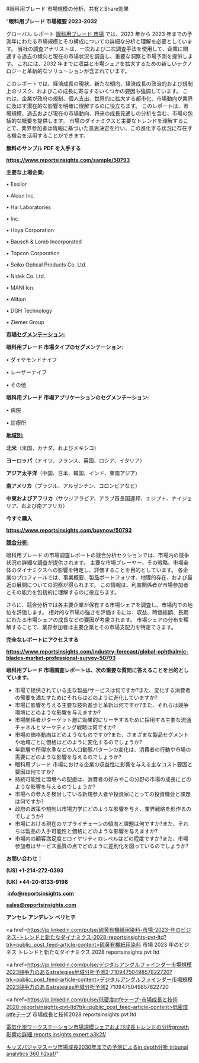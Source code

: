 #眼科用ブレード 市場規模の分析、共有とShare効果

"<strong>眼科用ブレード 市場概要 2023-2032</strong>

グローバル レポート <a href=https://www.reportsinsights.com/sample/50793>眼科用ブレード 市場</a> では、2023 年から 2023 年までの予測年にわたる市場規模とその構成についての詳細な分析と理解を必要としています。 当社の調査アナリストは、一次および二次調査手法を使用して、企業に関連する過去の傾向と現在の市場状況を調査し、重要な洞察と市場予測を提供します。 これには、2032 年までに収益と市場シェアを拡大​​するための新しいテクノロジーと革新的なソリューションが含まれています。

このレポートでは、経済成長の現状、新たな傾向、経済成長の政治的および規制上のリスク、およびこの成長に寄与するいくつかの要因も強調しています。 これは、企業が政府の規制、個人支出、世界的に拡大する都市化、市場動向が業界に及ぼす潜在的な影響を明確に理解するのに役立ちます。 このレポートは、市場規模、過去および現在の市場動向、将来の成長見通しの分析を含む、市場の包括的な概要を提供します。 市場のダイナミクスと主要なトレンドを理解することで、業界参加者は情報に基づいた意思決定を行い、この進化する状況に存在する機会を活用することができます。

<strong><b>無料のサンプル PDF を入手する</b></strong>

<a href=https://www.reportsinsights.com/sample/50793><strong><u>https://www.reportsinsights.com/sample/50793</u></strong></a>

<strong>主要な上場企業:</strong>

• Essilor

• Alcon  Inc.

• Hai Laboratories

• Inc.

• Hoya Corporation

• Bausch & Lomb Incorporated

• Topcon Corporation

• Seiko Optical Products Co.  Ltd.

• Nidek Co.  Ltd.

• MANI Icn.

• Alltion

• DGH Technology

• Ziemer Group

<strong><u>市場セグメンテーション</u></strong><strong><u>:</u></strong>

<strong>眼科用ブレード 市場タイプのセグメンテーション:</strong>

• ダイヤモンドナイフ

• レーザーナイフ

• その他

<strong>眼科用ブレード 市場アプリケーションのセグメンテーション:</strong>

• 病院

• 診療所

<strong><u>地域別</u></strong><strong><u>:</u></strong>

<strong>北米</strong>（米国、カナダ、およびメキシコ）

<strong>ヨーロッパ</strong>（ドイツ、フランス、英国、ロシア、イタリア）

<strong>アジア太平洋</strong>（中国、日本、韓国、インド、東南アジア）

<strong>南アメリカ</strong>（ブラジル、アルゼンチン、コロンビアなど）

<strong>中東およびアフリカ</strong>（サウジアラビア、アラブ首長国連邦、エジプト、ナイジェリア、および南アフリカ）

<strong>今すぐ購入</strong>

<a href=https://www.reportsinsights.com/buynow/50793><strong><u>https://www.reportsinsights.com/buynow/50793</u></strong></a>

<strong><u>競合分析:</u></strong>

眼科用ブレード の市場調査レポートの競合分析セクションでは、市場内の競争状況の詳細な調査が提供されます。 主要な市場プレーヤー、その戦略、市場全体のダイナミクスへの影響を特定し、評価することを目的としています。 各企業のプロフィールでは、事業概要、製品ポートフォリオ、地理的存在、および最近の展開についての洞察が得られます。 この情報は、利害関係者が市場参加者とその能力を包括的に理解するのに役立ちます。

さらに、競合分析では各主要企業が保有する市場シェアを調査し、市場内での地位を評価します。 相対的な市場の強さを評価するには、収益、時価総額、長期にわたる市場シェアの成長などの要因が考慮されます。 市場シェアの分布を理解することで、業界参加者は主要企業とその市場支配力を特定できます。

<strong>完全なレポートにアクセスする</strong>

<a href=https://www.reportsinsights.com/industry-forecast/global-ophthalmic-blades-market-professional-survey-50793><strong><u><b>https://www.reportsinsights.com/industry-forecast/global-ophthalmic-blades-market-professional-survey-50793</b></u></strong></a>

<strong><b>眼科用ブレード 市場調査レポートは、次の重要な質問に答えることを目的としています。</b></strong>
<ul>
  <li>市場で提供されている主な製品/サービスは何ですか?また、変化する消費者の需要を満たすためにそれらはどのように進化していますか?</li>
  <li>市場に影響を与える主要な技術進歩と革新は何ですか?また、それらは競争環境にどのような影響を与えますか?</li>
  <li>市場関係者がターゲット層に効果的にリーチするために採用する主要な流通チャネルとマーケティング戦略は何ですか?</li>
  <li>市場の価格動向はどのようなものですか?また、さまざまな製品セグメントや地域ごとに価格はどのように変化するのでしょうか?</li>
  <li>年齢層や所得水準などの人口動態パターンの変化は、消費者の行動や市場の需要にどのような影響を与えるのでしょうか?</li>
  <li>眼科用ブレード 市場における企業の収益性に影響を与える主なコスト要因と要因は何ですか?</li>
  <li>持続可能性と環境への配慮は、消費者の好みやこの分野の市場の成長にどのような影響を与えるのでしょうか?</li>
  <li>市場への参入を検討している新規参入者や投資家にとっての投資機会と課題は何ですか?</li>
  <li>政府の政策や規制は市場力学にどのような影響を与え、業界戦略を形作るのでしょうか?</li>
  <li>市場における現在のサプライチェーンの傾向と課題は何ですか?また、それらは製品の入手可能性と価格にどのような影響を与えますか?</li>
  <li>市場内の顧客満足度とロイヤリティのレベルはどの程度ですか?また、市場参加者はサービス品質の点でどのように差別化を図っているのでしょうか?</li>
</ul>
<strong>お問い合わせ：</strong>

<strong>(US) +1-214-272-0393</strong>

<strong>(UK) +44-20-8133-9198</strong>

<strong> </strong><a href=info@reportsinsights.com><strong><u>info@reportsinsights.com</u></strong></a>

<a href=sales@reportsinsights.com><strong><u>sales@reportsinsights.com</u></strong></a>

<strong>アンセレ アンデレン ベリヒテ</strong>

<a href=https://jp.linkedin.com/pulse/硫黄有機紙用染料-市場-2023-年のビジネス-トレンドと新たなダイナミクス-2028-reportsinsights-pvt-ltd?trk=public_post_feed-article-content>硫黄有機紙用染料 市場 2023 年のビジネス トレンドと新たなダイナミクス 2028 reportsinsights pvt ltd</a>

<a href=https://jp.linkedin.com/pulse/デジタルアングルファインダー市場規模2023競争力のあるstrategies地域分析予測2-7109475049857822720?trk=public_post_feed-article-content>デジタルアングルファインダー市場規模2023競争力のあるstrategies地域分析予測2 7109475049857822720</a>

<a href=https://jp.linkedin.com/pulse/低密度ptfeテープ-市場成長と技術2028-reportsinsights-pvt-ltd?trk=public_post_feed-article-content>低密度ptfeテープ 市場成長と技術2028 reportsinsights pvt ltd</a>

<a href=https://www.linkedin.com/pulse/電気化学ワークステーション市場規模シェアおよび成長トレンドの分析growth影響の詳細-reports-insights-expert-a3k2f/>電気化学ワークステーション市場規模シェアおよび成長トレンドの分析growth影響の詳細 reports insights expert a3k2f/</a>

<a href=https://www.linkedin.com/pulse/キッズパジャマスーツ市場成長2030年までの予測によるin-depth分析-tribunal-analytics-360-h2xaf/>キッズパジャマスーツ市場成長2030年までの予測によるin depth分析 tribunal analytics 360 h2xaf/</a>"
